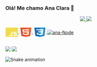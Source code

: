 ### Olá! Me chamo Ana Clara 👋


<div align="center">
  <a href="https://github.com/anaclwra">
  <img height="180em" src="https://github-readme-stats.vercel.app/api?username=anaclwra&show_icons=true&theme=synthwave&include_all_commits=true&count_private=true"/>
  <img height="180em" src="https://github-readme-stats.vercel.app/api/top-langs/?username=anaclwra&layout=compact&langs_count=7&theme=synthwave"/>
</div>
  
<div style="display: inline_block"><br>
  <img align="center" alt="ana-Js" height="30" width="40" src="https://raw.githubusercontent.com/devicons/devicon/master/icons/javascript/javascript-plain.svg">
  <img align="center" alt="ana-HTML" height="30" width="40" src="https://raw.githubusercontent.com/devicons/devicon/master/icons/html5/html5-original.svg">
  <img align="center" alt="ana-CSS" height="30" width="40" src="https://raw.githubusercontent.com/devicons/devicon/master/icons/css3/css3-original.svg">
  <img align="center" alt="ana-Node" height="30" width="40" src="https://cdn.jsdelivr.net/gh/devicons/devicon/icons/nodejs/nodejs-original.svg">
  
  
  
  ##
  
<div>

  <a href="https://instagram.com/anaschlickman" target="_blank"><img src="https://img.shields.io/badge/-Instagram-%23E4405F?style=for-the-badge&logo=instagram&logoColor=white" target="_blank"></a>
  <a href = "mailto:anaclaraschlickmann97@gmail.com"><img src="https://img.shields.io/badge/-Gmail-%23333?style=for-the-badge&logo=gmail&logoColor=white" target="_blank"></a>

</div>
 
![Snake animation](https://github.com/anaclwra/anaclwra/blob/output/github-contribution-grid-snake.svg)
